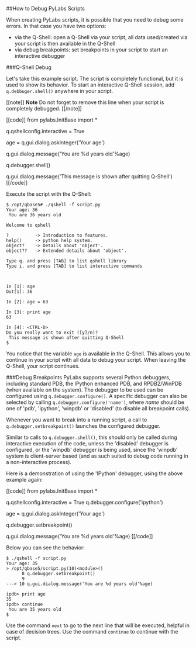 ##How to Debug PyLabs Scripts

When creating PyLabs scripts, it is possible that you need to debug some errors. In that case you have two options:

* via the Q-Shell: open a Q-Shell via your script, all data used/created via your script is then available in the Q-Shell
* via debug breakpoints: set breakpoints in your script to start an interactive debugger


###Q-Shell Debug

Let's take this example script. The script is completely functional, but it is used to show its behavior. To start an interactive Q-Shell session, add `q.debbuger.shell()` anywhere in your script.

[[note]]
**Note**
Do not forget to remove this line when your script is completely debugged.
[[/note]]

[[code]]
from pylabs.InitBase import *

q.qshellconfig.interactive = True

age = q.gui.dialog.askInteger('Your age')

q.gui.dialog.message('You are %d years old'%age)

q.debugger.shell()

q.gui.dialog.message('This message is shown after quitting Q-Shell')
[[/code]]

Execute the script with the Q-Shell:

    $ /opt/qbase5# ./qshell -f script.py 
    Your age: 36
     You are 36 years old
    
    Welcome to qshell
    
    ?          -> Introduction to features.
    help()     -> python help system.
    object?    -> Details about 'object'.
    object??   -> Extended details about 'object'.
    
    Type q. and press [TAB] to list qshell library
    Type i. and press [TAB] to list interactive commands
    
    
    
    In [1]: age
    Out[1]: 36
    
    In [2]: age = 63

    In [3]: print age
    63
    
    In [4]: <CTRL-D>
    Do you really want to exit ([y]/n)? 
     This message is shown after quitting Q-Shell
    $ 
        
You notice that the variable `age` is available in the Q-Shell. This allows you to continue in your script with all data to debug your script.
When leaving the Q-Shell, your script continues.


###Debug Breakpoints
PyLabs supports several Python debuggers, including standard PDB, the IPython enhanced PDB, and RPDB2/WinPDB (when available on the system). The debugger to be used can be configured using `q.debugger.configure()`. A specific debugger
can also be selected by calling `q.debugger.configure('name')`, where *name* should be one of 'pdb', 'ipython', 'winpdb' or 'disabled' (to disable all breakpoint calls).

Whenever you want to break into a running script, a call to `q.debugger.setbreakpoint()` launches the configured debugger. 

Similar to calls to `q.debugger.shell()`, this should only be called during interactive execution of the code, unless the 'disabled' debugger is configured, or the 'winpdb' debugger is being used, since the 'winpdb' system is client-server based (and as such suited to debug code running in a non-interactive process).

Here is a demonstration of using the 'IPython' debugger, using the above example again:

[[code]]
from pylabs.InitBase import *

q.qshellconfig.interactive = True
q.debugger.configure('ipython')

age = q.gui.dialog.askInteger('Your age')

q.debugger.setbreakpoint()

q.gui.dialog.message('You are %d years old'%age)
[[/code]]

Below you can see the behavior:

    $ ./qshell -f script.py 
    Your age: 35 
    > /opt/qbase5/script.py(10)<module>()
          8 q.debugger.setbreakpoint()
          9 
    ---> 10 q.gui.dialog.message('You are %d years old'%age)
    
    ipdb> print age
    35
    ipdb> continue
     You are 35 years old
    $
    
Use the command `next` to go to the next line that will be executed, helpful in case of decision trees.
Use the command `continue` to continue with the script.    